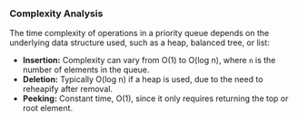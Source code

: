 ### Complexity Analysis

The time complexity of operations in a priority queue depends on the underlying data structure used, such as a heap, balanced tree, or list:

- **Insertion:** Complexity can vary from O(1) to O(log n), where `n` is the number of elements in the queue.
- **Deletion:** Typically O(log n) if a heap is used, due to the need to reheapify after removal.
- **Peeking:** Constant time, O(1), since it only requires returning the top or root element.